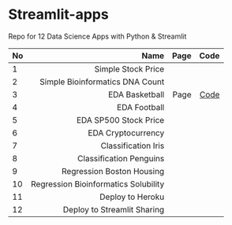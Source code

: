 # Streamlit-apps
Repo for 12 Data Science Apps with Python &amp; Streamlit

| No  | Name  | Page  | Code  |
| --- | ---:  | ---:  | ---:  |
| 1 | Simple Stock Price  |
| 2 | Simple Bioinformatics DNA Count |
| 3 | EDA Basketball | Page | [Code](https://github.com/jjean95/Streamlit-apps/blob/main/basketball_app.py) |
| 4 |  EDA Football |
| 5 | EDA SP500 Stock Price |
| 6 | EDA Cryptocurrency  |
| 7 | Classification Iris |
| 8 | Classification Penguins |
| 9 | Regression Boston Housing |
| 10  | Regression Bioinformatics Solubility  |
| 11  | Deploy to Heroku  |
| 12  | Deploy to Streamlit Sharing |
